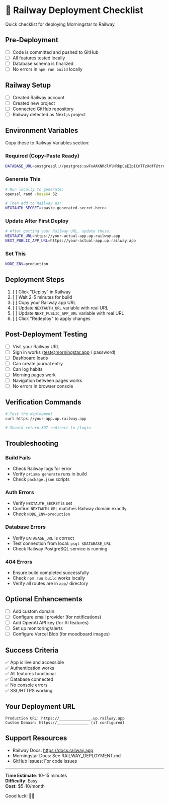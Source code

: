 # 🚀 Railway Deployment Checklist

Quick checklist for deploying Morningstar to Railway.

## Pre-Deployment

- [ ] Code is committed and pushed to GitHub
- [ ] All features tested locally
- [ ] Database schema is finalized
- [ ] No errors in `npm run build` locally

## Railway Setup

- [ ] Created Railway account
- [ ] Created new project
- [ ] Connected GitHub repository
- [ ] Railway detected as Next.js project

## Environment Variables

Copy these to Railway Variables section:

### Required (Copy-Paste Ready)

```bash
DATABASE_URL=postgresql://postgres:swFxAAKNRdlVlNRkpCeEIpICnTTzXdfF@trolley.proxy.rlwy.net:49370/railway
```

### Generate This

```bash
# Run locally to generate:
openssl rand -base64 32

# Then add to Railway as:
NEXTAUTH_SECRET=<paste-generated-secret-here>
```

### Update After First Deploy

```bash
# After getting your Railway URL, update these:
NEXTAUTH_URL=https://your-actual-app.up.railway.app
NEXT_PUBLIC_APP_URL=https://your-actual-app.up.railway.app
```

### Set This

```bash
NODE_ENV=production
```

## Deployment Steps

1. [ ] Click "Deploy" in Railway
2. [ ] Wait 2-5 minutes for build
3. [ ] Copy your Railway app URL
4. [ ] Update `NEXTAUTH_URL` variable with real URL
5. [ ] Update `NEXT_PUBLIC_APP_URL` variable with real URL  
6. [ ] Click "Redeploy" to apply changes

## Post-Deployment Testing

- [ ] Visit your Railway URL
- [ ] Sign in works (test@morningstar.app / password)
- [ ] Dashboard loads
- [ ] Can create journal entry
- [ ] Can log habits
- [ ] Morning pages work
- [ ] Navigation between pages works
- [ ] No errors in browser console

## Verification Commands

```bash
# Test the deployment
curl https://your-app.up.railway.app

# Should return 307 redirect to /login
```

## Troubleshooting

### Build Fails
- Check Railway logs for error
- Verify `prisma generate` runs in build
- Check `package.json` scripts

### Auth Errors
- Verify `NEXTAUTH_SECRET` is set
- Confirm `NEXTAUTH_URL` matches Railway domain exactly
- Check `NODE_ENV=production`

### Database Errors
- Verify `DATABASE_URL` is correct
- Test connection from local: `psql $DATABASE_URL`
- Check Railway PostgreSQL service is running

### 404 Errors
- Ensure build completed successfully
- Check `npm run build` works locally
- Verify all routes are in `app/` directory

## Optional Enhancements

- [ ] Add custom domain
- [ ] Configure email provider (for notifications)
- [ ] Add OpenAI API key (for AI features)
- [ ] Set up monitoring/alerts
- [ ] Configure Vercel Blob (for moodboard images)

## Success Criteria

✅ App is live and accessible  
✅ Authentication works  
✅ All features functional  
✅ Database connected  
✅ No console errors  
✅ SSL/HTTPS working  

## Your Deployment URL

```
Production URL: https://______________.up.railway.app
Custom Domain: https://______________ (if configured)
```

## Support Resources

- Railway Docs: https://docs.railway.app
- Morningstar Docs: See RAILWAY_DEPLOYMENT.md
- GitHub Issues: For code issues

---

**Time Estimate**: 10-15 minutes  
**Difficulty**: Easy  
**Cost**: $5-10/month  

Good luck! 🚂✨

